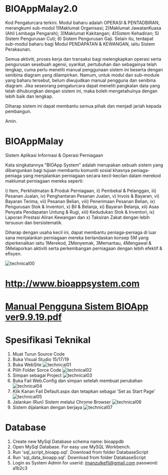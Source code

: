 # BIOAppMalay2.0

Kod Pengaturcara terkini. Modul baharu adalah OPERASI & PENTADBIRAN, merangkumi sub-modul 1)Maklumat Organisasi; 2)Maklumat JawatanKuasa (Ahli Lembaga Pengarah); 3)Maklumat Kakitangan; 4)Sistem Kehadiran; 5) Sistem Pengurusan Cuti; 6) Sistem Pengurusan Gaji. Selain itu, terdapat sub-modul baharu bagi Modul PENDAPATAN & KEWANGAN, iaitu Sistem Perakaunan.

Semua aktiviti, proses kerja dan transaksi bagi melengkapkan operasi serta pengurusan sesebuah agensi, syarikat, pertubuhan dan sebagainya telah lengkap, cuma perlu meneliti manual penggunaan sistem ini beserta dengan senibina diagram yang dilampirkan. Namum, untuk modul dan sub-module yang baharu tersebut, belum diwujudkan manual pengguna dan senibina diagram. Jika seseorang pengaturcara dapat meneliti pangkalan data yang telah dihubungkan dengan sistem ini, maka boleh mengetahuinya dengan lebih baik dan lengkap.

Diharap sistem ini dapat membantu semua pihak dan menjadi jariah kepada pembangun.

Amin.

# BIOAppMalay
Sistem Aplikasi Informasi &amp; Operasi  Perniagaan

Kata singkatannya "BIOApp System" adalah merupakan sebuah sistem yang dibangunkan bagi tujuan membantu komuniti sosial khasnya peniaga-peniaga yang menjalankan perniagaan secara kecil-kecilan dalam merekod maklumat perniagaan mereka seperti:

i) Item, Perkhidmatan & Produk Perniagaan, 
ii) Pembekal & Pelanggan, 
iii) Pesanan Jualan, 
iv) Penghantaran Pesanan Jualan, 
v)  Invois & Bayaran, 
vi) Bayaran Terima, 
vii) Pesanan Belian, 
viii) Penerimaan Pesanan Belian, 
ix) Pengurusan Stok & Inventori, 
x) Bil & Belanja, 
xi) Bayaran Belanja, 
xii) Asas Penyata Pendapatan Untung & Rugi,
xiii) Kedudukan Stok & Inventori,
ix) Laporan Prestasi Aliran Kewangan dan
x) Taksiran Zakat 
dengan lebih tersusun dan bersistematik.

Diharap dengan usaha kecil ini, dapat membantu peniaga-peniaga di luar sana menjalankan perniagaan mereka berlandaskan konsep 5M 
yang diperkenalkan iaitu 1Merekod, 2Menyemak, 3Memantau, 4Mengawal & 5Melaporkan aktiviti serta perkembangan perniagaan dengan lebih 
efektif & efisyen.

![technical00](https://user-images.githubusercontent.com/9710351/64705559-b839bd80-d4e2-11e9-99ed-a3f1ca868bcc.png)

# http://www.bioappsystem.com

# [Manual Pengguna Sistem BIOApp ver9.9.19.pdf](https://github.com/matzul/BIOAppMalay/files/3599435/Manual.Pengguna.Sistem.BIOApp.ver9.9.19.pdf)

# Spesifikasi Teknikal
1. Muat Turun Source Code
2. Buka Visual Studio 15/17/19
3. Buka WebSite
![technical01](https://user-images.githubusercontent.com/9710351/64676704-bbb05300-d4a8-11e9-9622-57a412ffebc2.png)
4. Pilih Folder Sorce Code
![technical02](https://user-images.githubusercontent.com/9710351/64677028-6294ef00-d4a9-11e9-8e31-8506b02892c3.png)
5. Simpan sebagai Project
![technical03](https://user-images.githubusercontent.com/9710351/64677312-df27cd80-d4a9-11e9-8677-0906cfcfeeba.png)
6. Buka Fail Web.Config dan simpan setelah membuat perubahan
![technical04](https://user-images.githubusercontent.com/9710351/64677359-f8307e80-d4a9-11e9-8050-561f11ab9f00.png)
7. Klik Kanan Fail Default.aspx dan tetapkan sebagai 'Set as Start Page'
![technical05](https://user-images.githubusercontent.com/9710351/64677476-3332b200-d4aa-11e9-9e77-ab3a184b3a90.png)
8. Jalankan (Run) Sistem melalui Chrome Browser
![technical06](https://user-images.githubusercontent.com/9710351/64677554-61b08d00-d4aa-11e9-93d3-571e388f318e.png)
9. Sistem dijalankan dengan berjaya
![technical07](https://user-images.githubusercontent.com/9710351/64677612-7bea6b00-d4aa-11e9-8ea0-2fe2df6bee5f.png)

# Database
1. Create new MySql Database schema name: bioappdb
2. Open MySql Database. For easy use MySQL Workbench.
3. Run 'sql_script_bioapp.sql'. Download from folder DatabaseScript
4. Run 'sql_data_bioapp.sql'. Download from folder DatabaseScript
5. Login as System Admin for userid: imanzulkefli@gmail.com password: a1b2c3
